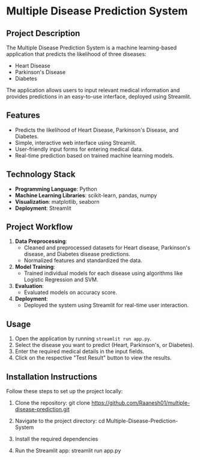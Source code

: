 # Multiple Disease Prediction System

## Project Description
The Multiple Disease Prediction System is a machine learning-based application that predicts the likelihood of three diseases:
- Heart Disease
- Parkinson's Disease
- Diabetes

The application allows users to input relevant medical information and provides predictions in an easy-to-use interface, deployed using Streamlit.

## Features
- Predicts the likelihood of Heart Disease, Parkinson's Disease, and Diabetes.
- Simple, interactive web interface using Streamlit.
- User-friendly input forms for entering medical data.
- Real-time prediction based on trained machine learning models.

## Technology Stack
- **Programming Language**: Python
- **Machine Learning Libraries**: scikit-learn, pandas, numpy
- **Visualization**: matplotlib, seaborn
- **Deployment**: Streamlit

## Project Workflow
1. **Data Preprocessing**:
   - Cleaned and preprocessed datasets for Heart disease, Parkinson's disease, and Diabetes disease predictions.
   - Normalized features and standardized the data.
2. **Model Training**:
   - Trained individual models for each disease using algorithms like Logistic Regression and SVM.
3. **Evaluation**:
   - Evaluated models on accuracy score.
4. **Deployment**:
   - Deployed the system using Streamlit for real-time user interaction.

## Usage
1. Open the application by running `streamlit run app.py`.
2. Select the disease you want to predict (Heart, Parkinson's, or Diabetes).
3. Enter the required medical details in the input fields.
4. Click on the respective "Test Result" button to view the results.

## Installation Instructions
Follow these steps to set up the project locally:

1. Clone the repository:
git clone https://github.com/Raanesh01/multiple-disease-prediction.git

2. Navigate to the project directory:
cd Multiple-Disease-Prediction-System

3. Install the required dependencies

4. Run the Streamlit app:
streamlit run app.py
